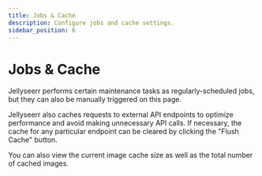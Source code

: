```yaml
---
title: Jobs & Cache
description: Configure jobs and cache settings.
sidebar_position: 6
---
```


# Jobs & Cache

Jellyseerr performs certain maintenance tasks as regularly-scheduled jobs, but they can also be manually triggered on this page.

Jellyseerr also caches requests to external API endpoints to optimize performance and avoid making unnecessary API calls. If necessary, the cache for any particular endpoint can be cleared by clicking the "Flush Cache" button.

You can also view the current image cache size as well as the total number of cached images.
